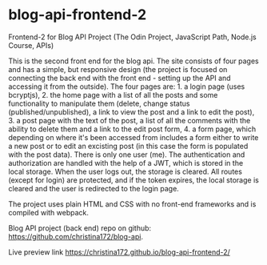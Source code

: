 # blog-api-frontend-2
Frontend-2 for Blog API Project (The Odin Project, JavaScript Path, Node.js Course, APIs)

This is the second front end for the blog api. The site consists of four pages and has a simple, but responsive design (the project is focused on connecting the back end with the front end - setting up the API and accessing it from the outside).
The four pages are: 1. a login page (uses bcryptjs), 2. the home page with a list of all the posts and some functionality to manipulate them (delete, change status (published/unpublished), a link to view the post and a link to edit the post), 3. a post page with the text of the post, a list of all the comments with the ability to delete them and a link to the edit post form, 4. a form page, which depending on where it's been accessed from includes a form either to write a new post or to edit an excisting post (in this case the form is populated with the post data). 
There is only one user (me). The authentication and authorization are handled with the help of a JWT, which is stored in the local storage. When the user logs out, the storage is cleared. All routes (except for login) are protected, and if the token expires, the local storage is cleared and the user is redirected to the login page.

The project uses plain HTML and CSS with no front-end frameworks and is compiled with webpack.

Blog API project (back end) repo on github: https://github.com/christina172/blog-api.

Live preview link https://christina172.github.io/blog-api-frontend-2/
